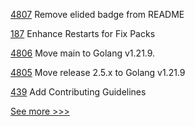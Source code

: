 
[4807](https://github.com/hyperledger/fabric/pull/4807) Remove elided badge from README

[187](https://github.com/hyperledger-labs/fabric-operator/pull/187) Enhance Restarts for Fix Packs

[4806](https://github.com/hyperledger/fabric/pull/4806) Move main to Golang v1.21.9.

[4805](https://github.com/hyperledger/fabric/pull/4805) Move release 2.5.x to Golang v1.21.9

[439](https://github.com/hyperledger-labs/fablo/pull/439) Add Contributing Guidelines


[See more >>>](https://start-here.hyperledger.org/pull-requests)
